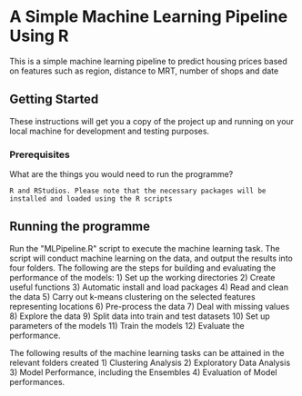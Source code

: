 # A Simple Machine Learning Pipeline Using R

This is a simple machine learning pipeline to predict housing prices based on features such as region, distance to MRT, number of shops and date

## Getting Started

These instructions will get you a copy of the project up and running on your local machine for development and testing purposes. 

### Prerequisites

What are the things you would need to run the programme?

```R and RStudios. Please note that the necessary packages will be installed and loaded using the R scripts```

## Running the programme
Run the "MLPipeline.R" script to execute the machine learning task. The script will conduct machine learning on the data, and output the results into four folders. The following are the steps for building and evaluating the performance of the models: 1) Set up the working directories 2) Create useful functions 3) Automatic install and load packages 4) Read and clean the data 5) Carry out k-means clustering on the selected features representing locations 6) Pre-process the data 7) Deal with missing values 8) Explore the data 9) Split data into train and test datasets 10) Set up parameters of the models 11) Train the models 12) Evaluate the performance.

The following results of the machine learning tasks can be attained in the relevant folders created 1) Clustering Analysis 2) Exploratory Data Analysis 3) Model Performance, including the Ensembles 4) Evaluation of Model performances.    
